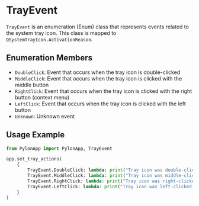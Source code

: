 # TrayEvent

`TrayEvent` is an enumeration (Enum) class that represents events related to the system tray icon. This class is mapped to `QSystemTrayIcon.ActivationReason`.

## Enumeration Members

- `DoubleClick`: Event that occurs when the tray icon is double-clicked
- `MiddleClick`: Event that occurs when the tray icon is clicked with the middle button
- `RightClick`: Event that occurs when the tray icon is clicked with the right button (context menu)
- `LeftClick`: Event that occurs when the tray icon is clicked with the left button
- `Unknown`: Unknown event

## Usage Example

```python
from PylonApp import PylonApp, TrayEvent

app.set_tray_actions(
    {
        TrayEvent.DoubleClick: lambda: print("Tray icon was double-clicked."),
        TrayEvent.MiddleClick: lambda: print("Tray icon was middle-clicked."),
        TrayEvent.RightClick: lambda: print("Tray icon was right-clicked."),
        TrayEvent.LeftClick: lambda: print("Tray icon was left-clicked."),
    }
)
```